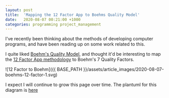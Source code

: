 ```yaml
---
layout: post
title:  'Mapping the 12 Factor App to Boehms Quality Model'
date:   2020-08-07 00:21:00 +1000
categories: programming project_management
---
```


I've recently been thinking about the methods of developing computer programs, and have been reading up on some work related to this.

I quite liked [Boehm's Quality Model][1], and thought it'd be interesting to map the [12 Factor App methodology][2] to Boehm's 7 Quality Factors.

![12 Factor to Boehm]({{ BASE_PATH }}/assets/article_images/2020-08-07-boehms-12-factor-1.svg)

I expect I will continue to grow this page over time. The plantuml for this diagram is [here][3]

[1]: https://www.geeksforgeeks.org/boehms-software-quality-model/
[2]: https://12factor.net/
[3]: https://github.com/0x646e78/0x646e78.github.io/blob/master/assets/article_images/2020-08-07-boehms-12-factor-1.puml
